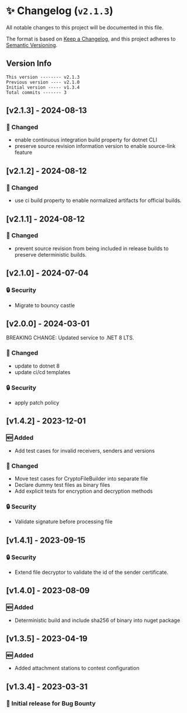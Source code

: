 # ✨ Changelog (`v2.1.3`)

All notable changes to this project will be documented in this file.

The format is based on [Keep a Changelog](https://keepachangelog.com/en/1.0.0/),
and this project adheres to [Semantic Versioning](https://semver.org/spec/v2.0.0.html).

## Version Info

```text
This version -------- v2.1.3
Previous version ---- v2.1.0
Initial version ----- v1.3.4
Total commits ------- 3
```

## [v2.1.3] - 2024-08-13

### 🔄 Changed

- enable continuous integration build property for dotnet CLI
- preserve source revision information version to enable source-link feature

## [v2.1.2] - 2024-08-12

### 🔄 Changed

- use ci build property to enable normalized artifacts for official builds.

## [v2.1.1] - 2024-08-12

### 🔄 Changed

- prevent source revision from being included in release builds to preserve deterministic builds.

## [v2.1.0] - 2024-07-04

### 🔒 Security

- Migrate to bouncy castle

## [v2.0.0] - 2024-03-01

BREAKING CHANGE: Updated service to .NET 8 LTS.

### :arrows_counterclockwise: Changed

- update to dotnet 8
- update ci/cd templates

### :lock: Security

- apply patch policy

## [v1.4.2] - 2023-12-01

### 🆕 Added

- Add test cases for invalid receivers, senders and versions

### 🔄 Changed

- Move test cases for CryptoFileBuilder into separate file
- Declare dummy test files as binary files
- Add explicit tests for encryption and decryption methods

### 🔒 Security

- Validate signature before processing file

## [v1.4.1] - 2023-09-15

### 🔒 Security

- Extend file decryptor to validate the id of the sender certificate.

## [v1.4.0] - 2023-08-09

### 🆕 Added

- Deterministic build and include sha256 of binary into nuget package

## [v1.3.5] - 2023-04-19

### 🆕 Added

- Added attachment stations to contest configuration

## [v1.3.4] - 2023-03-31

### 🎉 Initial release for Bug Bounty
